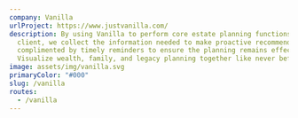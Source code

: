 ```yaml
---
company: Vanilla
urlProject: https://www.justvanilla.com/
description: By using Vanilla to perform core estate planning functions for your
  client, we collect the information needed to make proactive recommendations
  complimented by timely reminders to ensure the planning remains effective.
  Visualize wealth, family, and legacy planning together like never before.
image: assets/img/vanilla.svg
primaryColor: "#000"
slug: /vanilla
routes:
  - /vanilla
---
```

